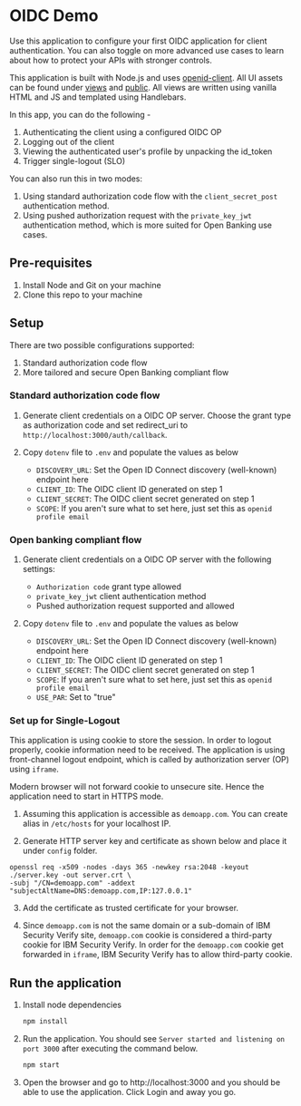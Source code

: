 # OIDC Demo

Use this application to configure your first OIDC application for client authentication. You can also toggle on more advanced use cases to learn about how to protect your APIs with stronger controls. 

This application is built with Node.js and uses [openid-client](https://www.npmjs.com/package/openid-client). All UI assets can be found under [views](/views) and [public](/public). All views are written using vanilla HTML and JS and templated using Handlebars.

In this app, you can do the following -

1. Authenticating the client using a configured OIDC OP
2. Logging out of the client
3. Viewing the authenticated user's profile by unpacking the id_token
4. Trigger single-logout (SLO)

You can also run this in two modes:

1. Using standard authorization code flow with the `client_secret_post` authentication method.
2. Using pushed authorization request with the `private_key_jwt` authentication method, which is more suited for Open Banking use cases.

## Pre-requisites

1. Install Node and Git on your machine
2. Clone this repo to your machine

## Setup

There are two possible configurations supported:

1. Standard authorization code flow
2. More tailored and secure Open Banking compliant flow

### Standard authorization code flow

1. Generate client credentials on a OIDC OP server. Choose the grant type as authorization code and set redirect_uri to `http://localhost:3000/auth/callback`.

2. Copy `dotenv` file to `.env` and populate the values as below
    - `DISCOVERY_URL`: Set the Open ID Connect discovery (well-known) endpoint here
    - `CLIENT_ID`: The OIDC client ID generated on step 1
    - `CLIENT_SECRET`: The OIDC client secret generated on step 1
    - `SCOPE`: If you aren't sure what to set here, just set this as `openid profile email`

### Open banking compliant flow

1. Generate client credentials on a OIDC OP server with the following settings:
    - `Authorization code` grant type allowed
    - `private_key_jwt` client authentication method
    - Pushed authorization request supported and allowed

2. Copy `dotenv` file to `.env` and populate the values as below
    - `DISCOVERY_URL`: Set the Open ID Connect discovery (well-known) endpoint here
    - `CLIENT_ID`: The OIDC client ID generated on step 1
    - `CLIENT_SECRET`: The OIDC client secret generated on step 1
    - `SCOPE`: If you aren't sure what to set here, just set this as `openid profile email`
    - `USE_PAR`: Set to "true"

### Set up for Single-Logout

This application is using cookie to store the session. In order to logout properly, cookie information need to be received.
The application is using front-channel logout endpoint, which is called by authorization server (OP) using `iframe`.

Modern browser will not forward cookie to unsecure site. Hence the application need to start in HTTPS mode.

1. Assuming this application is accessible as `demoapp.com`. You can create alias in `/etc/hosts` for your localhost IP.

2. Generate HTTP server key and certificate as shown below and place it under `config` folder.

```
openssl req -x509 -nodes -days 365 -newkey rsa:2048 -keyout ./server.key -out server.crt \
-subj "/CN=demoapp.com" -addext "subjectAltName=DNS:demoapp.com,IP:127.0.0.1"
```

3. Add the certificate as trusted certificate for your browser.

4. Since `demoapp.com` is not the same domain or a sub-domain of IBM Security Verify site, `demoapp.com` cookie is considered a third-party cookie for IBM Security Verify. In order for the `demoapp.com` cookie get forwarded in `iframe`, IBM Security Verify has to allow third-party cookie.

## Run the application

1. Install node dependencies

    ```bash
    npm install
    ```

2. Run the application. You should see `Server started and listening on port 3000` after executing the command below.

    ```bash
    npm start
    ```

3. Open the browser and go to http://localhost:3000 and you should be able to use the application. Click Login and away you go.